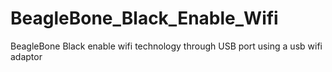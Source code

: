 # BeagleBone_Black_Enable_Wifi
BeagleBone Black enable wifi technology through USB port using a usb wifi adaptor
